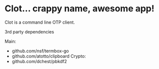 Clot... crappy name, awesome app!
===========================================

Clot is a command line OTP client.

3rd party dependencies

Main:
* github.com/nsf/termbox-go
* github.com/atotto/clipboard
Crypto:
* github.com/dchest/pbkdf2
